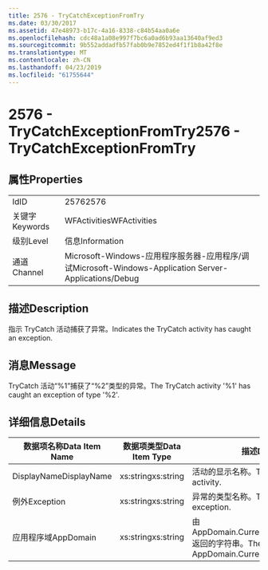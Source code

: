 ```yaml
---
title: 2576 - TryCatchExceptionFromTry
ms.date: 03/30/2017
ms.assetid: 47e48973-b17c-4a16-8338-c84b54aa0a6e
ms.openlocfilehash: cdc48a1a08e997f7bc6a0ad6b93aa13640af9ed3
ms.sourcegitcommit: 9b552addadfb57fab0b9e7852ed4f1f1b8a42f8e
ms.translationtype: MT
ms.contentlocale: zh-CN
ms.lasthandoff: 04/23/2019
ms.locfileid: "61755644"
---
```

# <a name="2576---trycatchexceptionfromtry"></a><span data-ttu-id="beba3-102">2576 - TryCatchExceptionFromTry</span><span class="sxs-lookup"><span data-stu-id="beba3-102">2576 - TryCatchExceptionFromTry</span></span>
## <a name="properties"></a><span data-ttu-id="beba3-103">属性</span><span class="sxs-lookup"><span data-stu-id="beba3-103">Properties</span></span>  
  
|||  
|-|-|  
|<span data-ttu-id="beba3-104">Id</span><span class="sxs-lookup"><span data-stu-id="beba3-104">ID</span></span>|<span data-ttu-id="beba3-105">2576</span><span class="sxs-lookup"><span data-stu-id="beba3-105">2576</span></span>|  
|<span data-ttu-id="beba3-106">关键字</span><span class="sxs-lookup"><span data-stu-id="beba3-106">Keywords</span></span>|<span data-ttu-id="beba3-107">WFActivities</span><span class="sxs-lookup"><span data-stu-id="beba3-107">WFActivities</span></span>|  
|<span data-ttu-id="beba3-108">级别</span><span class="sxs-lookup"><span data-stu-id="beba3-108">Level</span></span>|<span data-ttu-id="beba3-109">信息</span><span class="sxs-lookup"><span data-stu-id="beba3-109">Information</span></span>|  
|<span data-ttu-id="beba3-110">通道</span><span class="sxs-lookup"><span data-stu-id="beba3-110">Channel</span></span>|<span data-ttu-id="beba3-111">Microsoft-Windows-应用程序服务器-应用程序/调试</span><span class="sxs-lookup"><span data-stu-id="beba3-111">Microsoft-Windows-Application Server-Applications/Debug</span></span>|  
  
## <a name="description"></a><span data-ttu-id="beba3-112">描述</span><span class="sxs-lookup"><span data-stu-id="beba3-112">Description</span></span>  
 <span data-ttu-id="beba3-113">指示 TryCatch 活动捕获了异常。</span><span class="sxs-lookup"><span data-stu-id="beba3-113">Indicates the TryCatch activity has caught an exception.</span></span>  
  
## <a name="message"></a><span data-ttu-id="beba3-114">消息</span><span class="sxs-lookup"><span data-stu-id="beba3-114">Message</span></span>  
 <span data-ttu-id="beba3-115">TryCatch 活动“%1”捕获了“%2”类型的异常。</span><span class="sxs-lookup"><span data-stu-id="beba3-115">The TryCatch activity '%1' has caught an exception of type '%2'.</span></span>  
  
## <a name="details"></a><span data-ttu-id="beba3-116">详细信息</span><span class="sxs-lookup"><span data-stu-id="beba3-116">Details</span></span>  
  
|<span data-ttu-id="beba3-117">数据项名称</span><span class="sxs-lookup"><span data-stu-id="beba3-117">Data Item Name</span></span>|<span data-ttu-id="beba3-118">数据项类型</span><span class="sxs-lookup"><span data-stu-id="beba3-118">Data Item Type</span></span>|<span data-ttu-id="beba3-119">描述</span><span class="sxs-lookup"><span data-stu-id="beba3-119">Description</span></span>|  
|--------------------|--------------------|-----------------|  
|<span data-ttu-id="beba3-120">DisplayName</span><span class="sxs-lookup"><span data-stu-id="beba3-120">DisplayName</span></span>|<span data-ttu-id="beba3-121">xs:string</span><span class="sxs-lookup"><span data-stu-id="beba3-121">xs:string</span></span>|<span data-ttu-id="beba3-122">活动的显示名称。</span><span class="sxs-lookup"><span data-stu-id="beba3-122">The display name of the activity.</span></span>|  
|<span data-ttu-id="beba3-123">例外</span><span class="sxs-lookup"><span data-stu-id="beba3-123">Exception</span></span>|<span data-ttu-id="beba3-124">xs:string</span><span class="sxs-lookup"><span data-stu-id="beba3-124">xs:string</span></span>|<span data-ttu-id="beba3-125">异常的类型名称。</span><span class="sxs-lookup"><span data-stu-id="beba3-125">The type name of the exception.</span></span>|  
|<span data-ttu-id="beba3-126">应用程序域</span><span class="sxs-lookup"><span data-stu-id="beba3-126">AppDomain</span></span>|<span data-ttu-id="beba3-127">xs:string</span><span class="sxs-lookup"><span data-stu-id="beba3-127">xs:string</span></span>|<span data-ttu-id="beba3-128">由 AppDomain.CurrentDomain.FriendlyName 返回的字符串。</span><span class="sxs-lookup"><span data-stu-id="beba3-128">The string returned by AppDomain.CurrentDomain.FriendlyName.</span></span>|
